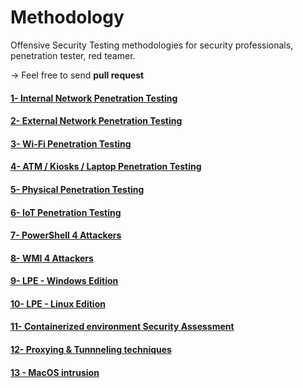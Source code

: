 # Methodology

Offensive Security Testing methodologies for security professionals, penetration tester, red teamer.

&rarr; Feel free to send **pull request**

#### [1- Internal Network Penetration Testing](01-%20Internal.md)

#### [2- External Network Penetration Testing](02-%20External.md)

#### [3- Wi-Fi Penetration Testing](03-%20Wi-Fi.md)

#### [4- ATM / Kiosks / Laptop Penetration Testing](./04-%20ATM%20Kiosks%20Laptops.md)

#### [5- Physical Penetration Testing](./05-%20Physical%20Intrusion.md)

#### [6- IoT Penetration Testing](06-%20IoT.md)

#### [7- PowerShell 4 Attackers](07-%20PowerShell%204%20Attackers.md)

#### [8- WMI 4 Attackers](08-%20WMI%204%20Attackers.md)

#### [9- LPE - Windows Edition](09-%20LPE%20-%20Windows%20Edition.md)

#### [10- LPE - Linux Edition](10-%20LPE%20-%20Linux%20Edition.md)

#### [11- Containerized environment Security Assessment](11-%20Containerized%20environment%20Security%20Assessment.md)

#### [12- Proxying & Tunnneling techniques](12-%20Proxying%20%26%20Tunnneling%20techniques.md)

#### [13 - MacOS intrusion](13%20-%20MacOS%20intrusion.md)
